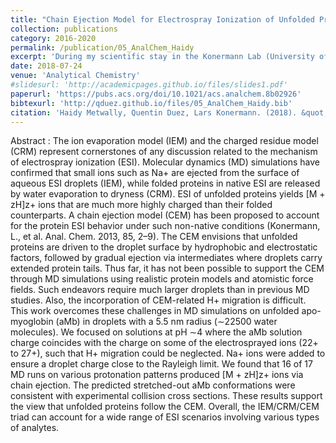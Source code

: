 ```yaml
---
title: "Chain Ejection Model for Electrospray Ionization of Unfolded Proteins: Evidence from Atomistic Simulations and Ion Mobility Spectrometry"
collection: publications
category: 2016-2020
permalink: /publication/05_AnalChem_Haidy
excerpt: 'During my scientific stay in the Konermann Lab (University of Western Ontario, Canada), I contributed to investigate the release of unfolded protein ions from charged droplet by atomistic simulations.'
date: 2018-07-24
venue: 'Analytical Chemistry'
#slidesurl: 'http://academicpages.github.io/files/slides1.pdf'
paperurl: 'https://pubs.acs.org/doi/10.1021/acs.analchem.8b02926'
bibtexurl: 'http://qduez.github.io/files/05_AnalChem_Haidy.bib'
citation: 'Haidy Metwally, Quentin Duez, Lars Konermann. (2018). &quot;Chain Ejection Model for Electrospray Ionization of Unfolded Proteins: Evidence from Atomistic Simulations and Ion Mobility Spectrometry.&quot; <i>Analytical Chemistry</i>. 90(16), 10069-10077.'
---
```

Abstract :
The ion evaporation model (IEM) and the charged residue model (CRM) represent cornerstones of any discussion related to the mechanism of electrospray ionization (ESI). Molecular dynamics (MD) simulations have confirmed that small ions such as Na+ are ejected from the surface of aqueous ESI droplets (IEM), while folded proteins in native ESI are released by water evaporation to dryness (CRM). ESI of unfolded proteins yields [M + zH]z+ ions that are much more highly charged than their folded counterparts. A chain ejection model (CEM) has been proposed to account for the protein ESI behavior under such non-native conditions (Konermann, L., et al. Anal. Chem. 2013, 85, 2–9). The CEM envisions that unfolded proteins are driven to the droplet surface by hydrophobic and electrostatic factors, followed by gradual ejection via intermediates where droplets carry extended protein tails. Thus far, it has not been possible to support the CEM through MD simulations using realistic protein models and atomistic force fields. Such endeavors require much larger droplets than in previous MD studies. Also, the incorporation of CEM-related H+ migration is difficult. This work overcomes these challenges in MD simulations on unfolded apo-myoglobin (aMb) in droplets with a 5.5 nm radius (∼22500 water molecules). We focused on solutions at pH ∼4 where the aMb solution charge coincides with the charge on some of the electrosprayed ions (22+ to 27+), such that H+ migration could be neglected. Na+ ions were added to ensure a droplet charge close to the Rayleigh limit. We found that 16 of 17 MD runs on various protonation patterns produced [M + zH]z+ ions via chain ejection. The predicted stretched-out aMb conformations were consistent with experimental collision cross sections. These results support the view that unfolded proteins follow the CEM. Overall, the IEM/CRM/CEM triad can account for a wide range of ESI scenarios involving various types of analytes.
